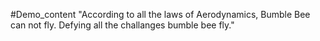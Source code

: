 #Demo_content
"According to all the laws of Aerodynamics, Bumble Bee can not fly. Defying all the challanges bumble bee fly."
